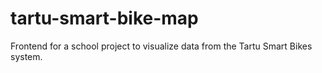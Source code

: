 # tartu-smart-bike-map
Frontend for a school project to visualize data from the Tartu Smart Bikes system.
